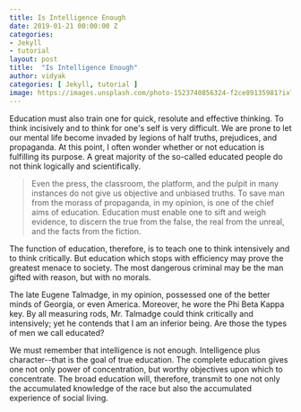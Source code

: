 ```yaml
---
title: Is Intelligence Enough
date: 2019-01-21 00:00:00 Z
categories:
- Jekyll
- tutorial
layout: post
title:  "Is Intelligence Enough"
author: vidyak
categories: [ Jekyll, tutorial ]
image: https://images.unsplash.com/photo-1523740856324-f2ce89135981?ixlib=rb-1.2.1&auto=format&fit=crop&w=798&q=80
---
```


Education must also train one for quick, resolute and effective thinking. To think incisively and to think for one's self is very difficult. We are prone to let our mental life become invaded by legions of half truths, prejudices, and propaganda. At this point, I often wonder whether or not education is fulfilling its purpose. A great majority of the so-called educated people do not think logically and scientifically. 

> Even the press, the classroom, the platform, and the pulpit in many instances do not give us objective and unbiased truths. To save man from the morass of propaganda, in my opinion, is one of the chief aims of education. Education must enable one to sift and weigh evidence, to discern the true from the false, the real from the unreal, and the facts from the fiction.

The function of education, therefore, is to teach one to think intensively and to think critically. But education which stops with efficiency may prove the greatest menace to society. The most dangerous criminal may be the man gifted with reason, but with no morals.

The late Eugene Talmadge, in my opinion, possessed one of the better minds of Georgia, or even America. Moreover, he wore the Phi Beta Kappa key. By all measuring rods, Mr. Talmadge could think critically and intensively; yet he contends that I am an inferior being. Are those the types of men we call educated?

We must remember that intelligence is not enough. Intelligence plus character--that is the goal of true education. The complete education gives one not only power of concentration, but worthy objectives upon which to concentrate. The broad education will, therefore, transmit to one not only the accumulated knowledge of the race but also the accumulated experience of social living.

